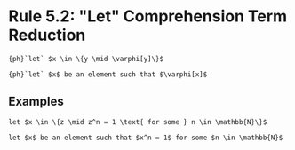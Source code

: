 Rule 5.2: "Let" Comprehension Term Reduction
============================================


```{rewrite-rule}
{ph}`let` $x \in \{y \mid \varphi[y]\}$

{ph}`let` $x$ be an element such that $\varphi[x]$
```


Examples
--------

```{rewrite-rule}
let $x \in \{z \mid z^n = 1 \text{ for some } n \in \mathbb{N}\}$

let $x$ be an element such that $x^n = 1$ for some $n \in \mathbb{N}$
```
